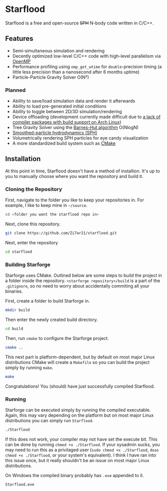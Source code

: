 # Starflood

Starflood is a free and open-source ~~SPH~~ N-body code written in C/C++.

## Features

- Semi-simultaneous simulation and rendering
- Decently optimized low-level C/C++ code with high-level parallelism via [OpenMP](www.openmp.org)
- Performance profiling using `omp_get_wtime` for `double`-precision timing (a little less precision than a nanosecond after 6 months uptime)
- Particle-Particle Gravity Solver O(N²)

### Planned

- Ability to save/load simulation data and render it afterwards
- Ability to load pre-generated initial conditions
- Ability to toggle between 2D/3D simulation/rendering
- Device offloading (development currently made difficult due to [a lack of compiler packages with build support on Arch Linux](https://bugs.archlinux.org/task/63227))
- Tree Gravity Solver using the [Barnes-Hut algorithm](https://en.wikipedia.org/wiki/Barnes%E2%80%93Hut_simulation) O(NlogN)
- [Smoothed-particle hydrodynamics (SPH)](https://en.wikipedia.org/wiki/Smoothed-particle_hydrodynamics)
- Volumetrically rendering SPH particles for eye candy visualization
- A more standardized build system such as [CMake](https://cmake.org/)

## Installation

At this point in time, Starflood doesn't have a method of installion. It's up to you to manually choose where you want the repository and build it.

### Cloning the Repository

First, navigate to the folder you like to keep your repositories in. For example, I like to keep mine in `~/source`.

```sh
cd <folder you want the starflood repo in>
```

Next, clone this repository.

```sh
git clone https://github.com/Zi7ar21/starflood.git
```

Next, enter the repository

```sh
cd starflood
```

### Building Starforge

Starforge uses CMake. Outlined below are some steps to build the project in a folder inside the repository. `<starforge repository>/build` is a part of the `.gitignore`, so no need to worry about accidentally commiting all your binaries.

First, create a folder to build Starforge in.

```sh
mkdir build
```

Then enter the newly created build directory.

```sh
cd build
```

Then, run `cmake` to configure the Starforge project.

```sh
cmake ..
```

This next part is platform-dependent, but by default on most major Linux distributions CMake will create a `Makefile` so you can build the project simply by running `make`.

```sh
make
```

Congratulations! You (should) have just successfully compiled Starflood.

### Running

Starforge can be executed simply by running the compiled executable. Again, this may vary depending on the platform but on most major Linux distributions you can simply run `Starflood`.

```sh
./Starflood
```

If this does not work, your compiler may not have set the execute bit. This can be done by running `chmod +x ./Starflood`. If your sysadmin sucks, you may need to run this as a privilaged user (`sudo chmod +x ./Starflood`, `doas chmod +x ./Starflood`, or your system's equivalent). I think I have ran into this issue once, but it really shouldn't be an issue on most major Linux distributions.

On Windows the compiled binary probably has `.exe` appended to it.

```cmd
Starflood.exe
```
